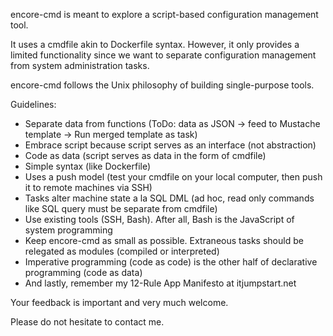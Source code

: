 encore-cmd is meant to explore a script-based configuration management tool.

It uses a cmdfile akin to Dockerfile syntax. However, it only provides a limited functionality since we want to separate configuration management from system administration tasks.

encore-cmd follows the Unix philosophy of building single-purpose tools.

Guidelines:

- Separate data from functions (ToDo: data as JSON -> feed to Mustache template -> Run merged template as task)
- Embrace script because script serves as an interface (not abstraction)
- Code as data (script serves as data in the form of cmdfile)
- Simple syntax (like Dockerfile)
- Uses a push model (test your cmdfile on your local computer, then push it to remote machines via SSH)
- Tasks alter machine state a la SQL DML (ad hoc, read only commands like SQL query must be separate from cmdfile)
- Use existing tools (SSH, Bash). After all, Bash is the JavaScript of system programming
- Keep encore-cmd as small as possible. Extraneous tasks should be relegated as modules (compiled or interpreted)
- Imperative programming (code as code) is the other half of declarative programming (code as data)
- And lastly, remember my 12-Rule App Manifesto at itjumpstart.net

Your feedback is important and very much welcome.

Please do not hesitate to contact me.
